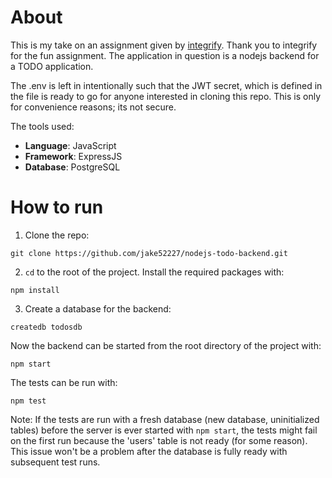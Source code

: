 # About

This is my take on an assignment given by [integrify](https://www.integrify.io/). Thank you to integrify for the fun assignment.
The application in question is a nodejs backend for a TODO application.

The .env is left in intentionally such that the JWT secret, which is defined in the file is ready to go for anyone interested in cloning this repo. This is only for convenience reasons; its not secure.

The tools used:
- **Language**: JavaScript
- **Framework**: ExpressJS
- **Database**: PostgreSQL

# How to run

1. Clone the repo:
```
git clone https://github.com/jake52227/nodejs-todo-backend.git
```
2. `cd` to the root of the project. Install the required packages with:
```
npm install
```
3. Create a database for the backend:
```
createdb todosdb
```
Now the backend can be started from the root directory of the project with:
```
npm start
```
The tests can be run with:
```
npm test
```
Note: If the tests are run with a fresh database (new database, uninitialized tables) before the server is ever started with `npm start`, the tests might fail on the first run because the 'users' table is not ready (for some reason). This issue won't be a problem after the database is fully ready with subsequent test runs.
